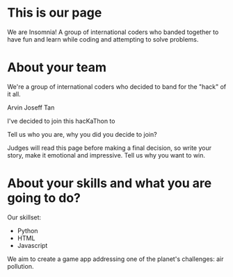 This is our page
================

We are Insomnia! 
A group of international coders who banded together to have fun and learn while coding and attempting to solve problems.


About your team
===========================

We're a group of international coders who decided to band for the "hack" of it all.

Arvin Joseff Tan

I've decided to join this hacKaThon to

Tell us who you are, why you did you decide to join?

Judges will read this page before making a final decision, so write your story, make it emotional and impressive.
Tell us why you want to win.


About your skills and what you are going to do?
=======
Our skillset:
- Python
- HTML
- Javascript

We aim to create a game app addressing one of the planet's challenges: air pollution.

